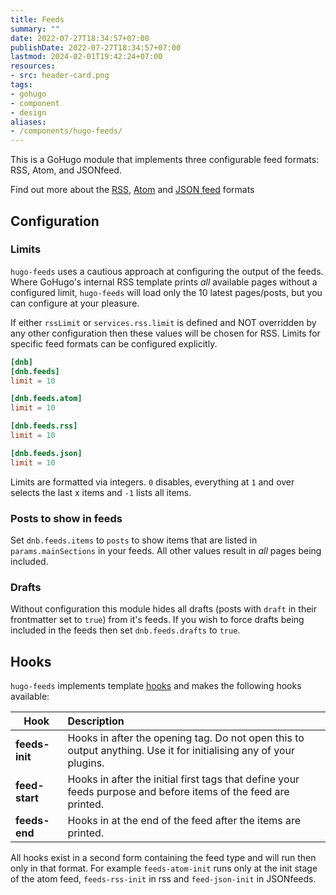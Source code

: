 ```yaml
---
title: Feeds
summary: ""
date: 2022-07-27T18:34:57+07:00
publishDate: 2022-07-27T18:34:57+07:00
lastmod: 2024-02-01T19:42:24+07:00
resources:
- src: header-card.png
tags:
- gohugo
- component
- design
aliases:
- /components/hugo-feeds/
---
```


This is a GoHugo module that implements three configurable feed formats: RSS, Atom, and JSONfeed.

Find out more about the [RSS](https://cyber.harvard.edu/rss/rss.html), [Atom](https://datatracker.ietf.org/doc/html/rfc4287) and [JSON feed](https://www.jsonfeed.org/version/1.1/) formats

## Configuration

### Limits

`hugo-feeds` uses a cautious approach at configuring the output of the feeds. Where GoHugo's internal RSS template prints _all_ available pages without a configured limit, `hugo-feeds` will load only the 10 latest pages/posts, but you can configure at your pleasure.

If either `rssLimit` or `services.rss.limit` is defined and NOT overridden by any other configuration then these values will be chosen for RSS. Limits for specific feed formats can be configured explicitly.

```toml
[dnb]
[dnb.feeds]
limit = 10

[dnb.feeds.atom]
limit = 10

[dnb.feeds.rss]
limit = 10

[dnb.feeds.json]
limit = 10
```

Limits are formatted via integers. `0` disables, everything at `1` and over selects the last x items and `-1` lists all items.

### Posts to show in feeds

Set `dnb.feeds.items` to `posts` to show items that are listed in `params.mainSections` in your feeds. All other values result in _all_ pages being included.

### Drafts

Without configuration this module hides all drafts (posts with `draft` in their frontmatter set to `true`) from it's feeds. If you wish to force drafts being included in the feeds then set `dnb.feeds.drafts` to `true`.

## Hooks

`hugo-feeds` implements template [hooks](https://github.com/davidsneighbour/hugo-modules/modules/hooks) and makes the following hooks available:

| Hook           | Description                                                                                                       |
| -------------- | :---------------------------------------------------------------------------------------------------------------- |
| **feeds-init** | Hooks in after the opening tag. Do not open this to output anything. Use it for initialising any of your plugins. |
| **feed-start** | Hooks in after the initial first tags that define your feeds purpose and before items of the feed are printed.    |
| **feeds-end**  | Hooks in at the end of the feed after the items are printed.                                                      |

All hooks exist in a second form containing the feed type and will run then only in that format. For example `feeds-atom-init` runs only at the init stage of the atom feed, `feeds-rss-init` in rss and `feed-json-init` in JSONfeeds.
